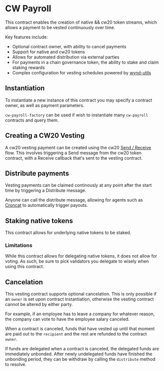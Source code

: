 # CW Payroll

This contract enables the creation of native && cw20 token streams, which allows a payment to be vested continuously over time. 

Key features include: 
- Optional contract owner, with ability to cancel payments
- Support for native and cw20 tokens
- Allows for automated distribution via external parties
- For payments in a chain governance token, the ability to stake and claim staking rewards
- Complex configuration for vesting schedules powered by [wynd-utils](https://github.com/cosmorama/wynddao/tree/main/packages/utils)

## Instantiation

To instantiate a new instance of this contract you may specify a contract owner, as well as payment parameters.

`cw-payroll-factory` can be used if wish to instantiate many `cw-payroll` contracts and query them.

## Creating a CW20 Vesting
A cw20 vesting payment can be created using the cw20 [Send / Receive](https://github.com/CosmWasm/cw-plus/blob/main/packages/cw20/README.md#receiver) flow. This involves triggering a Send message from the cw20 token contract, with a Receive callback that's sent to the vesting contract.

## Distribute payments
Vesting payments can be claimed continously at any point after the start time by triggering a Distribute message.

Anyone can call the distribute message, allowing for agents such as [Croncat](https://cron.cat/) to automatically trigger payouts.

## Staking native tokens
This contract allows for underlying native tokens to be staked.

### Limitations
While this contract allows for delegating native tokens, it does not allow for voting. As such, be sure to pick validators you delegate to wisely when using this contract.

## Cancelation
This vesting contract supports optional cancelation. This is only possible if an `owner` is set upon contract instantiation, otherwise the vesting contract cannot be altered by either party.

For example, if an employee has to leave a company for whatever reason, the company can vote to have the employee salary canceled.

When a contract is canceled, funds that have vested up until that moment are paid out to the `recipient` and the rest are refunded to the contract `owner`.

If funds are delegated when a contract is canceled, the delegated funds are immediately unbonded. After newly undelegated funds have finished the unbonding period, they can be withdraw by calling the `distribute` method to resolve.

